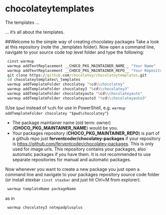 chocolateytemplates
===================

The templates …


… it’s all about the templates.

##Welcome to the simple way of creating chocolatey packages
Take a look at this repository (note the _templates folder).
Now open a command line, navigate to your source code top level folder and type the following:

```cmd
 cinst warmup
 warmup addTextReplacement __CHOCO_PKG_MAINTAINER_NAME__ "Your Name"
 warmup addTextReplacement __CHOCO_PKG_MAINTAINER_REPO__ "Your Repository (contains your packages)"
 git clone https://github.com/chocolatey/chocolateytemplates.git
 cd chocolateytemplates\_templates
 warmup addTemplateFolder chocolatey "%cd%\chocolatey"
 warmup addTemplateFolder chocolatey3 "%cd%\chocolatey3"
 warmup addTemplateFolder chocolateyauto "%cd%\chocolateyauto"
 warmup addTemplateFolder chocolateyauto3 "%cd%\chocolateyauto3"
```

(Use `$pwd` instead of `%cd%` for use in PowerShell, e.g. `warmup addTemplateFolder chocolatey "$pwd\chocolatey"`)

 * The package maintainer name (old term: owner) (__CHOCO_PKG_MAINTAINER_NAME__) would be you.
 * Your packages repository (__CHOCO_PKG_MAINTAINER_REPO__) is part of a github repo just **ferventcoder/chocolatey-packages** if your repository is https://github.com/ferventcoder/chocolatey-packages. This is only used for image urls. This repository contains your packages, also automatic packages if you have them. It is not recommended to use separate repositories for manual and automatic packages.

Now whenever you want to create a new package you just open a command line and navigate to your packages repository source code folder (or install stexbar `cinst stexbar` and just hit Ctrl+M from explorer).

```cmd
 warmup templateName packageName
```

as in

```cmd
 warmup chocolatey3 notepadplusplus
```

